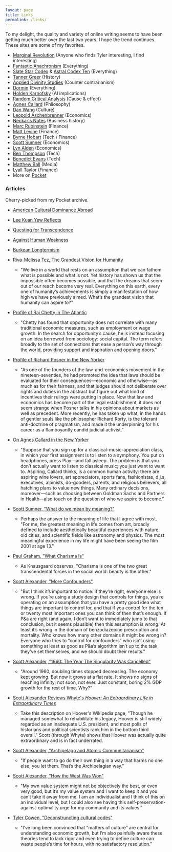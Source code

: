 ```yaml
---
layout: page
title: Links
permalink: /links/
---
```


To my delight, the quality and variety of online writing seems to have been getting much better over the last two years. I hope the trend continues. These sites are some of my favorites.

* [Marginal Revolution](http://marginalrevolution.com/) (Anyone who finds Tyler interesting, I find interesting)
* [Fantastic Anachronism](https://fantasticanachronism.com/) (Everything)
* [Slate Star Codex](http://slatestarcodex.com/) & [Astral Codex Ten](https://astralcodexten.substack.com/) (Everything)
* [Tanner Greer](https://scholars-stage.blogspot.com/) (History)
* [Applied Divinity Studies](https://applieddivinitystudies.com/) (Counter contrarianism)
* [Dormin](https://dormin.org/) (Everything)
* [Holden Karnofsky](https://www.cold-takes.com/) (AI implications)
* [Random Critical Analysis](https://randomcriticalanalysis.com/) (Cause & effect)
* [Agnes Callard](https://philosophy.uchicago.edu/faculty/a-callard) (Philosophy)
* [Dan Wang](https://danwang.co/) (Culture)
* [Leopold Aschenbrenner](https://www.forourposterity.com/blog/) (Economics)
* [Neckar's Notes](https://neckar.substack.com/people/13675520-neckar?sort=archive) (Business history)
* [Marc Rubinstein](https://www.netinterest.co/) (Finance)
* [Matt Levine](https://www.bloomberg.com/view/topics/money-stuff) (Finance)
* [Byrne Hobart](https://diff.substack.com/) (Tech / Finance)
* [Scott Sumner](https://themoneyillusion.com/) (Economics)
* [Lyn Alden](https://www.lynalden.com/) (Economics)
* [Ben Thompson](https://stratechery.com/) (Tech)
* [Benedict Evans](https://www.ben-evans.com/) (Tech)
* [Matthew Ball](https://www.matthewball.vc/) (Media)
* [Lyall Taylor](https://lt3000.blogspot.com/) (Finance)
* More on [Pocket](https://getpocket.com/@danschulz44)

### Articles

Cherry-picked from my Pocket archive.

- [American Cultural Dominance Abroad](https://www.reddit.com/r/TheMotte/comments/bheycc/american_cultural_dominance_abroad/)
- [Lee Kuan Yew Reflects](http://content.time.com/time/subscriber/printout/0,8816,1137705,00.html)
- [Questing for Transcendence](https://scholars-stage.blogspot.com/2019/04/on-quests-for-transcendence.html)
- [Against Human Weakness](https://www.econlib.org/archives/2009/09/against_human_w.html)
- [Burkean Longtermism](https://www.forourposterity.com/burkean-longtermism/)
- [Riva-Melissa Tez, The Grandest Vision for Humanity](https://hackernoon.com/the-grandest-vision-for-humanity-7e54eb3a4369)
  - "We live in a world that rests on an assumption that we can fathom what is possible and what is not. Yet history has shown us that the impossible often becomes possible, and that the dreams that seem out of our reach become very real. Everything on this earth, every one of humanity’s achievements is simply a manifestation of how high we have previously aimed. What’s the grandest vision that humanity can aspire to?"


- [Profile of Raj Chetty in The Atlantic](https://www.theatlantic.com/magazine/archive/2019/08/raj-chettys-american-dream/592804/)
  - "Chetty has found that opportunity does not correlate with many traditional economic measures, such as employment or wage growth. In the search for opportunity’s cause, he is instead focusing on an idea borrowed from sociology: social capital. The term refers broadly to the set of connections that ease a person’s way through the world, providing support and inspiration and opening doors."

- [Profile of Richard Posner in the New Yorker](https://www.newyorker.com/magazine/2001/12/10/the-bench-burner)
  - "As one of the founders of the law-and-economics movement in the nineteen-seventies, he had promoted the idea that laws should be evaluated for their consequences—economic and otherwise—as much as for their fairness, and that judges should not deliberate over rights and duties in the abstract but figure out what kind of incentives their rulings were putting in place. Now that law and economics has become part of the legal establishment, it does not seem strange when Posner talks in his opinions about markets as well as precedent. More recently, he has taken up what, in the hands of gentler souls like the philosopher Richard Rorty, is the tolerant anti-doctrine of pragmatism, and made it the underpinning for his career as a flamboyantly candid judicial activist."

- [On Agnes Callard in the New Yorker](https://www.newyorker.com/magazine/2019/01/21/the-art-of-decision-making)
  - "Suppose that you sign up for a classical-music-appreciation class, in which your first assignment is to listen to a symphony. You put on headphones, press Play—and fall asleep. The problem is that you don’t actually want to listen to classical music; you just want to want to. Aspiring, Callard thinks, is a common human activity: there are aspiring wine lovers, art appreciators, sports fans, fashionistas, d.j.s, executives, alpinists, do-gooders, parents, and religious believers, all hatching plans to value new things. Many ordinary decisions, moreover—such as choosing between Goldman Sachs and Partners in Health—also touch on the question of who we aspire to become."

- [Scott Sumner, "What do we mean by meaning?"](https://www.themoneyillusion.com/what-do-we-mean-by-meaning/)
  - Perhaps the answer to the meaning of life that I agree with most. "For me, the greatest meaning in life comes from art, broadly defined to include aesthetically beautiful experiences with nature, old cities, and scientific fields like astronomy and physics.  The most meaningful experience in my life might have been seeing the film 2001 at age 13."

- [Paul Graham, "What Charisma Is"](http://www.paulgraham.com/recharisma.html)
  - As Knausgaard observes, "Charisma is one of the two great transcendental forces in the social world: beauty is the other."

- [Scott Alexander, "More Confounders"](https://slatestarcodex.com/2019/06/24/you-need-more-confounders/)
  - "But I think it’s important to notice: if they’re right, everyone else is wrong. If you’re using a study design that controls for things, you’re operating on an assumption that you have a pretty good idea what things are important to control for, and that if you control for the ten or twenty most important ones you can think of then that’s enough. If P&a are right (and again, I don’t want to immediately jump to that conclusion, but it seems plausible) then this assumption is wrong. At least it’s wrong in the domain of benzodiazepine prescription and mortality. Who knows how many other domains it might be wrong in? Everyone who tries to “control for confounders” who isn’t using something at least as good as P&a’s algorithm isn’t up to the task they’ve set themselves, and we should doubt their results."

- [Scott Alexander, "1960: The Year The Singularity Was Cancelled"](https://slatestarcodex.com/2019/04/22/1960-the-year-the-singularity-was-cancelled/)
  - "Around 1960, doubling times stopped decreasing. The economy kept growing. But now it grows at a flat rate. It shows no signs of reaching infinity; not soon, not ever. Just constant, boring 2% GDP growth for the rest of time. Why?"

- [Scott Alexander Reviews Whyte's _Hoover: An Extraordinary Life in Extraordinary Times_](https://slatestarcodex.com/2020/03/17/book-review-hoover/)
  - Take this description on Hoover's Wikipedia page, "Though he managed somewhat to rehabilitate his legacy, Hoover is still widely regarded as an inadequate U.S. president, and most polls of historians and political scientists rank him in the bottom third overall." Scott (through Whyte) shows that Hoover was actually quite extraordinary and is in fact underrated.

- [Scott Alexander, "Archipelago and Atomic Communitarianism"](https://slatestarcodex.com/2014/06/07/archipelago-and-atomic-communitarianism)
  - "If people want to go do their own thing in a way that harms no one else, you let them. That’s the Archipelagian way."

- [Scott Alexander, "How the West Was Won"](https://slatestarcodex.com/2016/07/25/how-the-west-was-won/)
  - "My own value system might not be objectively the best, or even very good, but it’s my value system and I want to keep it and you can’t take it away from me. I am an individualist and I think of this on an individual level, but I could also see having this self-preservation-against-optimality urge for my community and its values."

- [Tyler Cowen, "Deconstruncting cultural codes"](https://marginalrevolution.com/marginalrevolution/2018/12/deconstructing-cultural-codes.html)
  - "I’ve long been convinced that “matters of culture” are central for understanding economic growth, but I’m also painfully aware these theories tend to lack rigor and even trying to define culture can waste people’s time for hours, with no satisfactory resolution."

  
